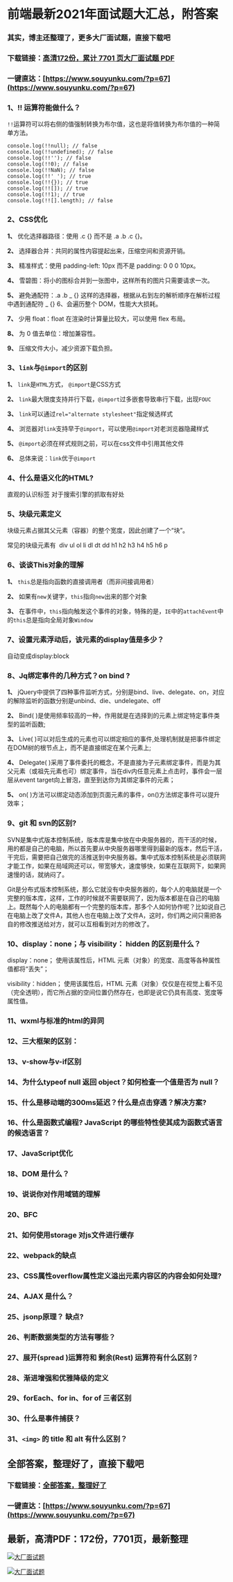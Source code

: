 # 前端最新2021年面试题大汇总，附答案

### 其实，博主还整理了，更多大厂面试题，直接下载吧

### 下载链接：[高清172份，累计 7701 页大厂面试题  PDF](https://www.souyunku.com/?p=67)

### 一键直达：[https://www.souyunku.com/?p=67](https://www.souyunku.com/?p=67)



### 1、!! 运算符能做什么？

`!!`运算符可以将右侧的值强制转换为布尔值，这也是将值转换为布尔值的一种简单方法。

```
console.log(!!null); // false
console.log(!!undefined); // false
console.log(!!''); // false
console.log(!!0); // false
console.log(!!NaN); // false
console.log(!!' '); // true
console.log(!!{}); // true
console.log(!![]); // true
console.log(!!1); // true
console.log(!![].length); // false
```


### 2、CSS优化

**1、** 优化选择器路径：使用 .c {} 而不是 .a .b .c {}。

**2、** 选择器合并：共同的属性内容提起出来，压缩空间和资源开销。

**3、** 精准样式：使用 padding-left: 10px 而不是 padding: 0 0 0 10px。

**4、** 雪碧图：将小的图标合并到一张图中，这样所有的图片只需要请求一次。

**5、** 避免通配符：.a .b _ {} 这样的选择器，根据从右到左的解析顺序在解析过程中遇到通配符 _ {} 6、会遍历整个 DOM，性能大大损耗。

**7、** 少用 float：float 在渲染时计算量比较大，可以使用 flex 布局。

**8、** 为 0 值去单位：增加兼容性。

**9、** 压缩文件大小，减少资源下载负担。


### 3、`link`与`@import`的区别

**1、** `link`是`HTML`方式， `@import`是CSS方式

**2、** `link`最大限度支持并行下载，`@import`过多嵌套导致串行下载，出现`FOUC`

**3、** `link`可以通过`rel="alternate stylesheet"`指定候选样式

**4、** 浏览器对`link`支持早于`@import`，可以使用`@import`对老浏览器隐藏样式

**5、** `@import`必须在样式规则之前，可以在css文件中引用其他文件

**6、** 总体来说：`link`优于`@import`


### 4、什么是语义化的HTML?

直观的认识标签 对于搜索引擎的抓取有好处


### 5、块级元素定义

块级元素占据其父元素（容器）的整个宽度，因此创建了一个“块”。

常见的块级元素有  div ul ol li dl dt dd h1 h2 h3 h4 h5 h6 p


### 6、谈谈This对象的理解

**1、** `this`总是指向函数的直接调用者（而非间接调用者）

**2、** 如果有`new`关键字，`this`指向`new`出来的那个对象

**3、** 在事件中，`this`指向触发这个事件的对象，特殊的是，`IE`中的`attachEvent`中的`this`总是指向全局对象`Window`


### 7、设置元素浮动后，该元素的display值是多少？

自动变成display:block


### 8、Jq绑定事件的几种方式？on bind ?

**1、** jQuery中提供了四种事件监听方式，分别是bind、live、delegate、on，对应的解除监听的函数分别是unbind、die、undelegate、off

**2、** Bind( )是使用频率较高的一种，作用就是在选择到的元素上绑定特定事件类型的监听函数;

**3、** Live( )可以对后生成的元素也可以绑定相应的事件,处理机制就是把事件绑定在DOM树的根节点上，而不是直接绑定在某个元素上;

**4、** Delegate( )采用了事件委托的概念，不是直接为子元素绑定事件，而是为其父元素（或祖先元素也可）绑定事件，当在div内任意元素上点击时，事件会一层层从event target向上冒泡，直至到达你为其绑定事件的元素；

**5、** on( )方法可以绑定动态添加到页面元素的事件，on()方法绑定事件可以提升效率；


### 9、git 和 svn的区别?

SVN是集中式版本控制系统，版本库是集中放在中央服务器的，而干活的时候，用的都是自己的电脑，所以首先要从中央服务器哪里得到最新的版本，然后干活，干完后，需要把自己做完的活推送到中央服务器。集中式版本控制系统是必须联网才能工作，如果在局域网还可以，带宽够大，速度够快，如果在互联网下，如果网速慢的话，就纳闷了。

Git是分布式版本控制系统，那么它就没有中央服务器的，每个人的电脑就是一个完整的版本库，这样，工作的时候就不需要联网了，因为版本都是在自己的电脑上。既然每个人的电脑都有一个完整的版本库，那多个人如何协作呢？比如说自己在电脑上改了文件A，其他人也在电脑上改了文件A，这时，你们两之间只需把各自的修改推送给对方，就可以互相看到对方的修改了。


### 10、display：none；与 visibility： hidden 的区别是什么？

display：none； 使用该属性后，HTML 元素（对象）的宽度、高度等各种属性值都将“丢失”；

visibility：hidden； 使用该属性后，HTML 元素（对象）仅仅是在视觉上看不见（完全透明），而它所占据的空间位置仍然存在，也即是说它仍具有高度、宽度等属性值。


### 11、wxml与标准的html的异同
### 12、三大框架的区别：
### 13、v-show与v-if区别
### 14、为什么typeof null 返回 object？如何检查一个值是否为 null？
### 15、什么是移动端的300ms延迟？什么是点击穿透？解决方案?
### 16、什么是函数式编程? JavaScript 的哪些特性使其成为函数式语言的候选语言？
### 17、JavaScript优化
### 18、DOM 是什么？
### 19、说说你对作用域链的理解
### 20、BFC
### 21、如何使用storage 对js文件进行缓存
### 22、webpack的缺点
### 23、CSS属性overflow属性定义溢出元素内容区的内容会如何处理?
### 24、AJAX 是什么？
### 25、jsonp原理？ 缺点?
### 26、判断数据类型的方法有哪些？
### 27、展开(spread )运算符和 剩余(Rest) 运算符有什么区别？
### 28、渐进增强和优雅降级的定义
### 29、forEach、for in、for of 三者区别
### 30、什么是事件捕获？
### 31、`<img>` 的 title 和 alt 有什么区别？




## 全部答案，整理好了，直接下载吧

### 下载链接：[全部答案，整理好了](https://www.souyunku.com/?p=67)

### 一键直达：[https://www.souyunku.com/?p=67](https://www.souyunku.com/?p=67)


## 最新，高清PDF：172份，7701页，最新整理

[![大厂面试题](https://www.souyunku.com/wp-content/uploads/weixin/mst.png "大厂面试题")](https://www.souyunku.com/wp-content/uploads/weixin/githup-weixin.png"大厂面试题")

[![大厂面试题](https://www.souyunku.com/wp-content/uploads/weixin/githup-weixin.png "架构师专栏")](https://www.souyunku.com/wp-content/uploads/weixin/githup-weixin.png "架构师专栏")
